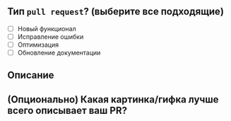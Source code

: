 ## Тип `pull request`? (выберите все подходящие)

<!--
Это поясняющий комментарий:
-  [x] Выбранный пункт
-  [ ] Невыбранный пункт
-->

-   [ ] Новый функционал
-   [ ] Исправление ошибки
-   [ ] Оптимизация
-   [ ] Обновление документации

## Описание

<!--
Не оставляйте это поле пустым!
Данный PR [добавляет/удаляет/исправляет/заменяет] [функционал/ошибку/и т.д.].
-->

## (Опционально) Какая картинка/гифка лучше всего описывает ваш PR?

<!--
Как прикрепить файл:
<img src="https://<image/gif source>"/>
-->